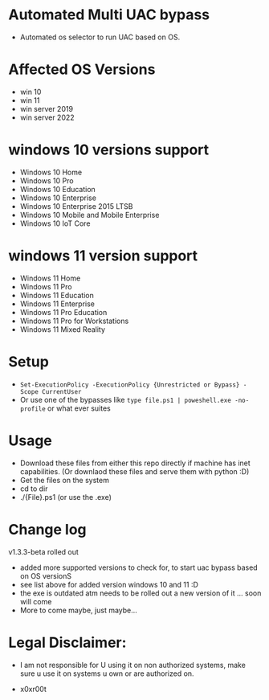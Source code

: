 # Automated Multi UAC bypass 

* Automated os selector to run UAC based on OS.

# Affected OS Versions

* win 10 
* win 11 
* win server 2019
* win server 2022

# windows 10 versions support 

*    Windows 10 Home
*    Windows 10 Pro
*    Windows 10 Education
*    Windows 10 Enterprise
*    Windows 10 Enterprise 2015 LTSB
*    Windows 10 Mobile and Mobile Enterprise
*    Windows 10 IoT Core


# windows 11 version support

*    Windows 11 Home
*    Windows 11 Pro
*    Windows 11 Education
*    Windows 11 Enterprise
*    Windows 11 Pro Education
*    Windows 11 Pro for Workstations
*    Windows 11 Mixed Reality


# Setup 
* `Set-ExecutionPolicy -ExecutionPolicy {Unrestricted or Bypass} -Scope CurrentUser`   
* Or use one of the bypasses like `type file.ps1 | poweshell.exe -no-profile` or what ever suites

# Usage
* Download these files from either this repo directly if machine has inet capabilities. (Or downlaod these files and serve them with python :D)
* Get the files on the system 
* cd to dir
* ./{File}.ps1 (or use the .exe)


# Change log 
v1.3.3-beta rolled out

* added more supported versions to check for, to start uac bypass based on OS versionS
* see list above for added version windows 10 and 11 :D
* the exe is outdated atm needs to be rolled out a new version of it ... soon will come
* More to come maybe, just maybe...
 
# Legal Disclaimer: 
* I am not responsible for U using it on non authorized systems, make sure u use it on systems u own or are authorized on. 

* x0xr00t 


